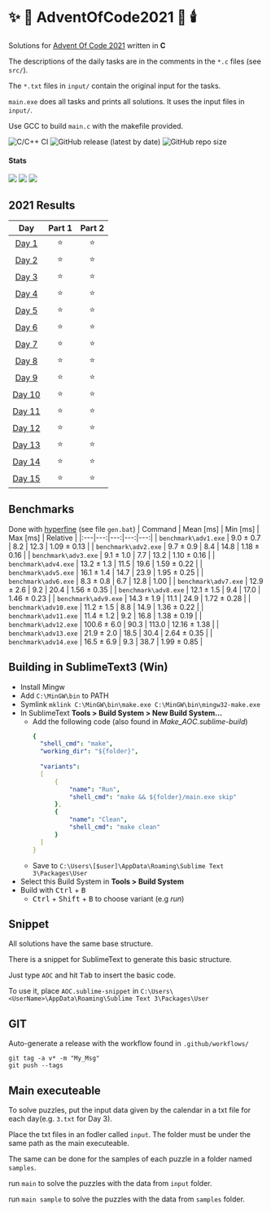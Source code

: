 # :sparkles: :santa: AdventOfCode2021 :christmas_tree: :candle: 

Solutions for [Advent Of Code 2021](http://adventofcode.com/2021) written in **C**

The descriptions of the daily tasks are in the comments in the `*.c` files (see `src/`).

The `*.txt` files in `input/` contain the original input for the tasks.

`main.exe` does all tasks and prints all solutions. It uses the input files in `input/`.

Use GCC to build `main.c` with the makefile provided.

![C/C++ CI](https://github.com/derpicknicker1/AdventOfCode2021/workflows/C/C++%20CI/badge.svg)
![GitHub release (latest by date)](https://img.shields.io/github/v/release/derpicknicker1/AdventOfCode2021)
![GitHub repo size](https://img.shields.io/github/repo-size/derpicknicker1/AdventOfCode2021)
#### Stats
![](https://img.shields.io/badge/day%20📅-16-blue)
![](https://img.shields.io/badge/stars%20⭐-30-yellow)
![](https://img.shields.io/badge/days%20completed-15-red)

<!--- advent_readme_stars table --->
## 2021 Results

| Day | Part 1 | Part 2 |
| :---: | :---: | :---: |
| [Day 1](https://adventofcode.com/2021/day/1) | ⭐ | ⭐ |
| [Day 2](https://adventofcode.com/2021/day/2) | ⭐ | ⭐ |
| [Day 3](https://adventofcode.com/2021/day/3) | ⭐ | ⭐ |
| [Day 4](https://adventofcode.com/2021/day/4) | ⭐ | ⭐ |
| [Day 5](https://adventofcode.com/2021/day/5) | ⭐ | ⭐ |
| [Day 6](https://adventofcode.com/2021/day/6) | ⭐ | ⭐ |
| [Day 7](https://adventofcode.com/2021/day/7) | ⭐ | ⭐ |
| [Day 8](https://adventofcode.com/2021/day/8) | ⭐ | ⭐ |
| [Day 9](https://adventofcode.com/2021/day/9) | ⭐ | ⭐ |
| [Day 10](https://adventofcode.com/2021/day/10) | ⭐ | ⭐ |
| [Day 11](https://adventofcode.com/2021/day/11) | ⭐ | ⭐ |
| [Day 12](https://adventofcode.com/2021/day/12) | ⭐ | ⭐ |
| [Day 13](https://adventofcode.com/2021/day/13) | ⭐ | ⭐ |
| [Day 14](https://adventofcode.com/2021/day/14) | ⭐ | ⭐ |
| [Day 15](https://adventofcode.com/2021/day/15) | ⭐ | ⭐ |
<!--- advent_readme_stars table --->

## Benchmarks
Done with [hyperfine](https://github.com/sharkdp/hyperfine) (see file `gen.bat`)
| Command | Mean [ms] | Min [ms] | Max [ms] | Relative |
|:---|---:|---:|---:|---:|
| `benchmark\adv1.exe` | 9.0 ± 0.7 | 8.2 | 12.3 | 1.09 ± 0.13 |
| `benchmark\adv2.exe` | 9.7 ± 0.9 | 8.4 | 14.8 | 1.18 ± 0.16 |
| `benchmark\adv3.exe` | 9.1 ± 1.0 | 7.7 | 13.2 | 1.10 ± 0.16 |
| `benchmark\adv4.exe` | 13.2 ± 1.3 | 11.5 | 19.6 | 1.59 ± 0.22 |
| `benchmark\adv5.exe` | 16.1 ± 1.4 | 14.7 | 23.9 | 1.95 ± 0.25 |
| `benchmark\adv6.exe` | 8.3 ± 0.8 | 6.7 | 12.8 | 1.00 |
| `benchmark\adv7.exe` | 12.9 ± 2.6 | 9.2 | 20.4 | 1.56 ± 0.35 |
| `benchmark\adv8.exe` | 12.1 ± 1.5 | 9.4 | 17.0 | 1.46 ± 0.23 |
| `benchmark\adv9.exe` | 14.3 ± 1.9 | 11.1 | 24.9 | 1.72 ± 0.28 |
| `benchmark\adv10.exe` | 11.2 ± 1.5 | 8.8 | 14.9 | 1.36 ± 0.22 |
| `benchmark\adv11.exe` | 11.4 ± 1.2 | 9.2 | 16.8 | 1.38 ± 0.19 |
| `benchmark\adv12.exe` | 100.6 ± 6.0 | 90.3 | 113.0 | 12.16 ± 1.38 |
| `benchmark\adv13.exe` | 21.9 ± 2.0 | 18.5 | 30.4 | 2.64 ± 0.35 |
| `benchmark\adv14.exe` | 16.5 ± 6.9 | 9.3 | 38.7 | 1.99 ± 0.85 |

## Building in SublimeText3 (Win)

* Install Mingw
* Add `C:\MinGW\bin` to PATH
* Symlink `mklink C:\MinGW\bin\make.exe C:\MinGW\bin\mingw32-make.exe`
* In SublimeText **Tools > Build System > New Build System...**
  * Add the following code (also found in _Make_AOC.sublime-build_)
    ```yaml
    {
      "shell_cmd": "make",
      "working_dir": "${folder}",
     
      "variants": 
      [
          {
              "name": "Run",
              "shell_cmd": "make && ${folder}/main.exe skip"
          },
          {
              "name": "Clean",
              "shell_cmd": "make clean"
          }
      ]
    }
    ```
  * Save to `C:\Users\[$user]\AppData\Roaming\Sublime Text 3\Packages\User`
* Select this Build System in **Tools > Build System**
* Build with <kbd>Ctrl</kbd> + <kbd>B</kbd>
  * <kbd>Ctrl</kbd> + <kbd>Shift</kbd> + <kbd>B</kbd> to choose variant (e.g _run_)

## Snippet
All solutions have the same base structure.

There is a snippet for SublimeText to generate this basic structure.

Just type `AOC` and hit <kbd>Tab</kbd> to insert the basic code.

To use it, place `AOC.sublime-snippet` in `C:\Users\<UserName>\AppData\Roaming\Sublime Text 3\Packages\User`

## GIT
Auto-generate a release with the workflow found in `.github/workflows/`
```
git tag -a v* -m "My_Msg"
git push --tags
```

## Main executeable
To solve puzzles, put the input data given by the calendar in a txt file for each day(e.g. `3.txt` for Day 3).

Place the txt files in an fodler called `input`. The folder must be under the same path as the main executeable.

The same can be done for the samples of each puzzle in a folder named `samples`.

run `main` to solve the puzzles with the data from `input` folder.

run `main sample` to solve the puzzles with the data from `samples` folder.
